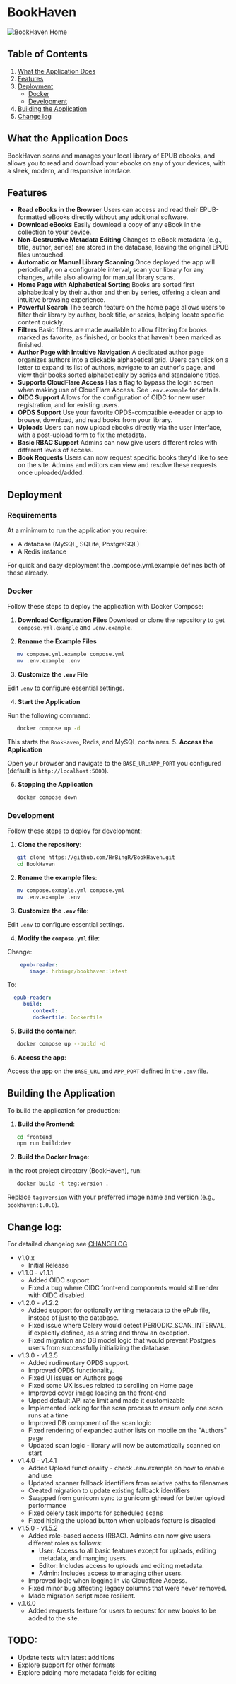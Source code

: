 # BookHaven

![BookHaven Home](https://raw.githubusercontent.com/HrBingR/BookHaven/master/./bookhaven_home.png)

## Table of Contents
1. [What the Application Does](#what-the-application-does)
2. [Features](#features)
3. [Deployment](#deployment)
   - [Docker](#docker)
   - [Development](#development)
4. [Building the Application](#building-the-application)
5. [Change log](#change-log)


## What the Application Does
BookHaven scans and manages your local library of EPUB ebooks, and allows you to read and download your ebooks on any of your devices, with a sleek, modern, and responsive interface.

## Features
- **Read eBooks in the Browser**
  Users can access and read their EPUB-formatted eBooks directly without any additional software.
- **Download eBooks**
  Easily download a copy of any eBook in the collection to your device.
- **Non-Destructive Metadata Editing**
  Changes to eBook metadata (e.g., title, author, series) are stored in the database, leaving the original EPUB files untouched.
- **Automatic or Manual Library Scanning**
  Once deployed the app will periodically, on a configurable interval, scan your library for any changes, while also allowing for manual library scans.
- **Home Page with Alphabetical Sorting**
  Books are sorted first alphabetically by their author and then by series, offering a clean and intuitive browsing experience.
- **Powerful Search**
  The search feature on the home page allows users to filter their library by author, book title, or series, helping locate specific content quickly.
- **Filters**
  Basic filters are made available to allow filtering for books marked as favorite, as finished, or books that haven't been marked as finished.
- **Author Page with Intuitive Navigation**
  A dedicated author page organizes authors into a clickable alphabetical grid. Users can click on a letter to expand its list of authors, navigate to an author's page, and view their books sorted alphabetically by series and standalone titles.
- **Supports CloudFlare Access**
  Has a flag to bypass the login screen when making use of CloudFlare Access. See `.env.example` for details.
- **OIDC Support**
  Allows for the configuration of OIDC for new user registration, and for existing users.
- **OPDS Support**
  Use your favorite OPDS-compatible e-reader or app to browse, download, and read books from your library.
- **Uploads**
  Users can now upload ebooks directly via the user interface, with a post-upload form to fix the metadata.
- **Basic RBAC Support**
  Admins can now give users different roles with different levels of access.
- **Book Requests**
  Users can now request specific books they'd like to see on the site. Admins and editors can view and resolve these requests once uploaded/added.

## Deployment

### Requirements

At a minimum to run the application you require:

- A database (MySQL, SQLite, PostgreSQL)
- A Redis instance

For quick and easy deployment the .compose.yml.example defines both of these already.

### Docker
Follow these steps to deploy the application with Docker Compose:
1. **Download Configuration Files**
Download or clone the repository to get `compose.yml.example` and `.env.example`.

2. **Rename the Example Files**
``` bash
   mv compose.yml.example compose.yml
   mv .env.example .env
```
3. **Customize the `.env` File**

Edit `.env` to configure essential settings.

4. **Start the Application**

Run the following command:
``` bash
   docker compose up -d
```
This starts the `BookHaven`, Redis, and MySQL containers.
5. **Access the Application**

Open your browser and navigate to the `BASE_URL`:`APP_PORT` you configured (default is `http://localhost:5000`).

6. **Stopping the Application**

``` bash
   docker compose down
```

### Development
Follow these steps to deploy for development:
1. **Clone the repository**:
``` bash
   git clone https://github.com/HrBingR/BookHaven.git
   cd BookHaven
```

2. **Rename the example files**:
```bash
   mv compose.exmaple.yml compose.yml
   mv .env.example .env
```

3. **Customize the `.env` file**:

Edit `.env` to configure essential settings.

4. **Modify the `compose.yml` file**:

Change:

```yaml
    epub-reader:
       image: hrbingr/bookhaven:latest
```

To:

```yaml
  epub-reader:
     build:
        context: .
        dockerfile: Dockerfile
```

5. **Build the container**:
```bash
   docker compose up --build -d
```

6. **Access the app**:

Access the app on the `BASE_URL` and `APP_PORT` defined in the `.env` file.

## Building the Application
To build the application for production:
1. **Build the Frontend**:
``` bash
   cd frontend
   npm run build:dev
```
2. **Build the Docker Image**:

In the root project directory (BookHaven), run:
``` bash
   docker build -t tag:version .
```
Replace `tag:version` with your preferred image name and version (e.g., `bookhaven:1.0.0`).

## Change log:

For detailed changelog see [CHANGELOG](https://raw.githubusercontent.com/HrBingR/BookHaven/master/CHANGELOG.md)

- v1.0.x
  - Initial Release
- v1.1.0 - v1.1.1
  - Added OIDC support
  - Fixed a bug where OIDC front-end components would still render with OIDC disabled.
- v1.2.0 - v1.2.2
  - Added support for optionally writing metadata to the ePub file, instead of just to the database.
  - Fixed issue where Celery would detect PERIODIC_SCAN_INTERVAL, if explicitly defined, as a string and throw an exception.
  - Fixed migration and DB model logic that would prevent Postgres users from successfully initializing the database.
- v1.3.0 - v1.3.5
  - Added rudimentary OPDS support.
  - Improved OPDS functionality.
  - Fixed UI issues on Authors page
  - Fixed some UX issues related to scrolling on Home page
  - Improved cover image loading on the front-end
  - Upped default API rate limit and made it customizable
  - Implemented locking for the scan process to ensure only one scan runs at a time
  - Improved DB component of the scan logic
  - Fixed rendering of expanded author lists on mobile on the "Authors" page
  - Updated scan logic - library will now be automatically scanned on start
- v1.4.0 - v1.4.1
  - Added Upload functionality - check .env.example on how to enable and use
  - Updated scanner fallback identifiers from relative paths to filenames
  - Created migration to update existing fallback identifiers
  - Swapped from gunicorn sync to gunicorn gthread for better upload performance
  - Fixed celery task imports for scheduled scans
  - Fixed hiding the upload button when uploads feature is disabled
- v1.5.0 - v1.5.2
  - Added role-based access (RBAC). Admins can now give users different roles as follows:
    - User: Access to all basic features except for uploads, editing metadata, and manging users.
    - Editor: Includes access to uploads and editing metadata.
    - Admin: Includes access to managing other users.
  - Improved logic when logging in via Cloudflare Access.
  - Fixed minor bug affecting legacy columns that were never removed.
  - Made migration script more resilient.
- v.1.6.0
  - Added requests feature for users to request for new books to be added to the site.

## TODO:

- Update tests with latest additions
- Explore support for other formats
- Explore adding more metadata fields for editing